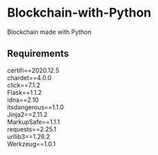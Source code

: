 # Blockchain-with-Python
Blockchain made with Python

## Requirements
certifi==2020.12.5\
chardet==4.0.0\
click==7.1.2\
Flask==1.1.2\
idna==2.10\
itsdangerous==1.1.0\
Jinja2==2.11.2\
MarkupSafe==1.1.1\
requests==2.25.1\
urllib3==1.26.2\
Werkzeug==1.0.1
